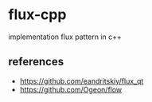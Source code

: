 # flux-cpp
implementation flux pattern in c++

## references

- https://github.com/eandritskiy/flux_qt
- https://github.com/Ogeon/flow
